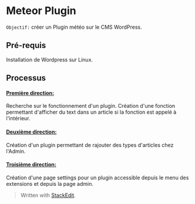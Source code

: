
<h1>Meteor Plugin</h1>

`Objectif:` créer un Plugin météo sur le CMS WordPress.

<h2>Pré-requis</h2>
Installation de Wordpress sur Linux.

<h2>Processus</h2>

<h4><u>Première direction:</u></h4>
Recherche sur le fonctionnement d'un plugin. Création d'une fonction 					permettant d'afficher du text dans un article si la fonction est appelé à l'intérieur.

<h4><u>Deuxième direction:</u></h4>
Création d'un plugin permettant de rajouter des types d'articles chez l'Admin.

<h4><u>Troisième direction:</u></h4>
Création d'une page settings pour un plugin accessible depuis le menu des extensions et depuis la page admin.


> Written with [StackEdit](https://stackedit.io/).
<!--stackedit_data:
eyJoaXN0b3J5IjpbOTI5MDE4MDUyLC01NjQ5MjE3MDksLTEzND
M4MzcxODQsNzg1OTk1Mzg3LDI5MjQxNDk5NiwtMTIzOTIyMzY5
XX0=
-->